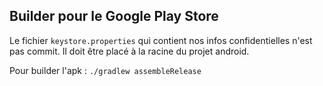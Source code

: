Builder pour le Google Play Store
----------
Le fichier `keystore.properties` qui contient nos infos confidentielles n'est pas commit.
Il doit être placé à la racine du projet android.

Pour builder l'apk :
`./gradlew assembleRelease`